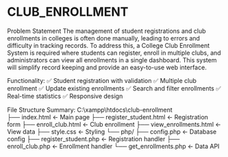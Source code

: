 # CLUB_ENROLLMENT

Problem Statement
The management of student registrations and club enrollments in colleges is often done manually, leading to errors and difficulty in tracking records. To address this, a College Club Enrollment System is required where students can register, enroll in multiple clubs, and administrators can view all enrollments in a single dashboard. This system will simplify record keeping and provide an easy-to-use web interface.



Functionality:
✅ Student registration with validation
✅ Multiple club enrollment
✅ Update existing enrollments
✅ Search and filter enrollments
✅ Real-time statistics
✅ Responsive design


File Structure Summary:
C:\xampp\htdocs\club-enrollment\
├── index.html                 ← Main page
├── register_student.html      ← Registration form
├── enroll_club.html          ← Club enrollment
├── view_enrollments.html     ← View data
├── style.css                 ← Styling
└── php/
    ├── config.php            ← Database config
    ├── register_student.php  ← Registration handler
    ├── enroll_club.php       ← Enrollment handler
    └── get_enrollments.php   ← Data API

